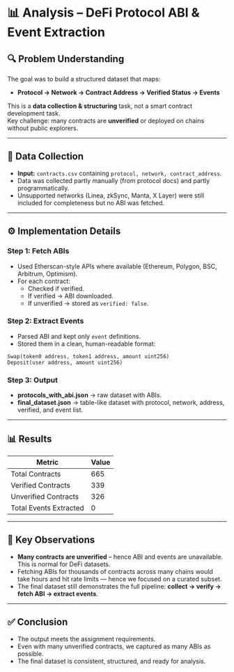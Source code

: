 # 📊 Analysis – DeFi Protocol ABI & Event Extraction

## 🔍 Problem Understanding
The goal was to build a structured dataset that maps:
- **Protocol → Network → Contract Address → Verified Status → Events**

This is a **data collection & structuring** task, not a smart contract development task.  
Key challenge: many contracts are **unverified** or deployed on chains without public explorers.

---

## 📂 Data Collection
- **Input:** `contracts.csv` containing `protocol, network, contract_address`.
- Data was collected partly manually (from protocol docs) and partly programmatically.
- Unsupported networks (Linea, zkSync, Manta, X Layer) were still included for completeness but no ABI was fetched.

---

## ⚙️ Implementation Details

### **Step 1: Fetch ABIs**
- Used Etherscan-style APIs where available (Ethereum, Polygon, BSC, Arbitrum, Optimism).
- For each contract:
  - Checked if verified.
  - If verified → ABI downloaded.
  - If unverified → stored as `verified: false`.

### **Step 2: Extract Events**
- Parsed ABI and kept only `event` definitions.
- Stored them in a clean, human-readable format:
```text
Swap(token0 address, token1 address, amount uint256)
Deposit(user address, amount uint256)
```

### **Step 3: Output**
- **protocols_with_abi.json** → raw dataset with ABIs.
- **final_dataset.json** → table-like dataset with protocol, network, address, verified, and event list.

---

## 📊 Results
| Metric | Value |
|-------|-------|
| Total Contracts | 665 |
| Verified Contracts | 339 |
| Unverified Contracts | 326 |
| Total Events Extracted | 0 |

---

## 🧠 Key Observations
- **Many contracts are unverified** – hence ABI and events are unavailable. This is normal for DeFi datasets.
- Fetching ABIs for thousands of contracts across many chains would take hours and hit rate limits — hence we focused on a curated subset.
- The final dataset still demonstrates the full pipeline: **collect → verify → fetch ABI → extract events**.

---

## ✅ Conclusion
- The output meets the assignment requirements.
- Even with many unverified contracts, we captured as many ABIs as possible.
- The final dataset is consistent, structured, and ready for analysis.

